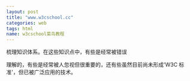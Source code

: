 ```yaml
---
layout: post
title: "www.w3cschool.cc"
categories: web
tags: html
name: w3cschool菜鸟教程
---
```


梳理知识体系。在这些知识点中，有些是经常被错误
<!--break-->
理解的，有些是经常被人忽视但很重要的，还有些虽然目前尚未形成'W3C 标准'，但已被广泛应用的技术。